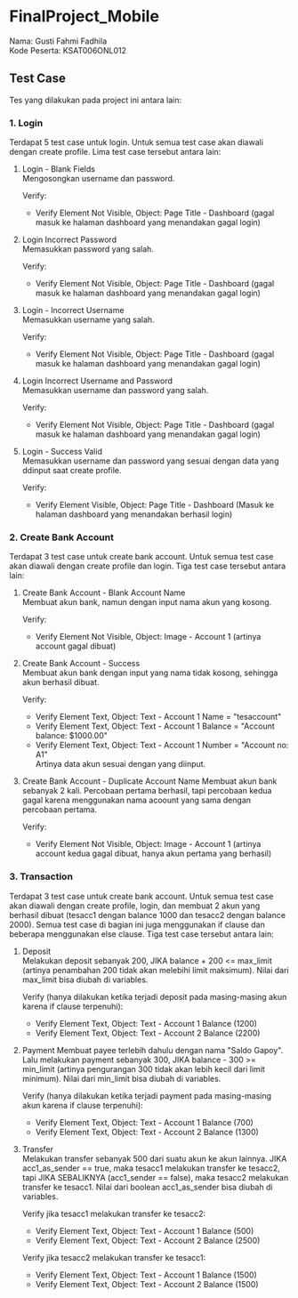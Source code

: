 # FinalProject_Mobile

Nama: Gusti Fahmi Fadhila  
Kode Peserta: KSAT006ONL012

## Test Case
Tes yang dilakukan pada project ini antara lain:

### 1. Login
   Terdapat 5 test case untuk login. Untuk semua test case akan diawali dengan create profile. Lima test case tersebut antara lain:

   1) Login - Blank Fields  
      Mengosongkan username dan password.  

      Verify:  
      - Verify Element Not Visible, Object: Page Title - Dashboard (gagal masuk ke halaman dashboard yang menandakan gagal login)

   2) Login Incorrect Password  
      Memasukkan password yang salah.  

      Verify:  
      - Verify Element Not Visible, Object: Page Title - Dashboard (gagal masuk ke halaman dashboard yang menandakan gagal login)

   3) Login - Incorrect Username  
      Memasukkan username yang salah.  

      Verify:  
      - Verify Element Not Visible, Object: Page Title - Dashboard (gagal masuk ke halaman dashboard yang menandakan gagal login)

   4) Login Incorrect Username and Password  
      Memasukkan username dan password yang salah.  

      Verify:  
      - Verify Element Not Visible, Object: Page Title - Dashboard (gagal masuk ke halaman dashboard yang menandakan gagal login)

   5) Login - Success Valid  
      Memasukkan username dan password yang sesuai dengan data yang ddinput saat create profile.  

      Verify:  
      - Verify Element Visible, Object: Page Title - Dashboard (Masuk ke halaman dashboard yang menandakan berhasil login)

### 2. Create Bank Account  
   Terdapat 3 test case untuk create bank account. Untuk semua test case akan diawali dengan create profile dan login. Tiga test case tersebut antara lain:

   1) Create Bank Account - Blank Account Name  
      Membuat akun bank, namun dengan input nama akun yang kosong.  

      Verify:  
      - Verify Element Not Visible, Object: Image - Account 1 (artinya account gagal dibuat)

   2) Create Bank Account - Success  
      Membuat akun bank dengan input yang nama tidak kosong, sehingga akun berhasil dibuat.  

      Verify:  
      - Verify Element Text, Object: Text - Account 1 Name = "tesaccount"
      - Verify Element Text, Object: Text - Account 1 Balance = "Account balance: $1000.00"
      - Verify Element Text, Object: Text - Account 1 Number = "Account no: A1"  
      Artinya data akun sesuai dengan yang diinput.  

   3) Create Bank Account - Duplicate Account Name
      Membuat akun bank sebanyak 2 kali. Percobaan pertama berhasil, tapi percobaan kedua gagal karena menggunakan nama acoount yang sama dengan percobaan pertama.  

      Verify:  
      - Verify Element Not Visible, Object: Image - Account 1 (artinya account kedua gagal dibuat, hanya akun pertama yang berhasil)

### 3. Transaction  
   Terdapat 3 test case untuk create bank account. Untuk semua test case akan diawali dengan create profile, login, dan membuat 2 akun yang berhasil dibuat (tesacc1 dengan balance 1000 dan tesacc2 dengan balance 2000). Semua test case di bagian ini juga menggunakan if clause dan beberapa menggunakan else clause. Tiga test case tersebut antara lain:

   1) Deposit  
      Melakukan deposit sebanyak 200, JIKA balance + 200 <= max_limit (artinya penambahan 200 tidak akan melebihi limit maksimum). Nilai dari max_limit bisa diubah di variables.  

      Verify (hanya dilakukan ketika terjadi deposit pada masing-masing akun karena if clause terpenuhi):    
      - Verify Element Text, Object: Text - Account 1 Balance (1200)
      - Verify Element Text, Object: Text - Account 2 Balance (2200)

   2) Payment
      Membuat payee terlebih dahulu dengan nama "Saldo Gapoy". Lalu melakukan payment sebanyak 300, JIKA balance - 300 >= min_limit (artinya pengurangan 300 tidak akan lebih kecil dari limit minimum). Nilai dari min_limit bisa diubah di variables.  

      Verify (hanya dilakukan ketika terjadi payment pada masing-masing akun karena if clause terpenuhi):    
      - Verify Element Text, Object: Text - Account 1 Balance (700)
      - Verify Element Text, Object: Text - Account 2 Balance (1300)

   3) Transfer  
      Melakukan transfer sebanyak 500 dari suatu akun ke akun lainnya. JIKA acc1_as_sender == true, maka tesacc1 melakukan transfer ke tesacc2, tapi JIKA SEBALIKNYA (acc1_sender == false), maka tesacc2 melakukan transfer ke tesacc1. Nilai dari boolean acc1_as_sender bisa diubah di variables.  

      Verify jika tesacc1 melakukan transfer ke tesacc2: 
      - Verify Element Text, Object: Text - Account 1 Balance (500)
      - Verify Element Text, Object: Text - Account 2 Balance (2500)

      Verify jika tesacc2 melakukan transfer ke tesacc1: 
      - Verify Element Text, Object: Text - Account 1 Balance (1500)
      - Verify Element Text, Object: Text - Account 2 Balance (1500)